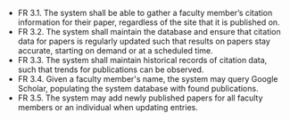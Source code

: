 - FR 3.1. The system shall be able to gather a faculty member’s citation information for their paper, regardless of the site that it is published on.
- FR 3.2. The system shall maintain the database and ensure that citation data for papers is regularly updated such that results on papers stay accurate, starting on demand or at a scheduled time.
- FR 3.3. The system shall maintain historical records of citation data, such that trends for publications can be observed.
- FR 3.4. Given a faculty member's name, the system may query Google Scholar, populating the system database with found publications.
- FR 3.5. The system may add newly published papers for all faculty members or an individual when updating entries.